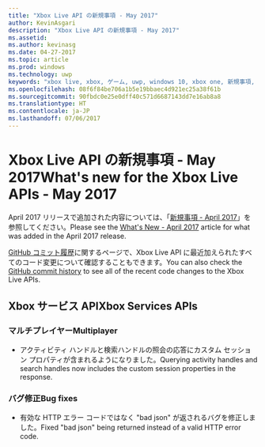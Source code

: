 ```yaml
---
title: "Xbox Live API の新規事項 - May 2017"
author: KevinAsgari
description: "Xbox Live API の新規事項 - May 2017"
ms.assetid: 
ms.author: kevinasg
ms.date: 04-27-2017
ms.topic: article
ms.prod: windows
ms.technology: uwp
keywords: "xbox live, xbox, ゲーム, uwp, windows 10, xbox one, 新規事項, may 2017"
ms.openlocfilehash: 08f6f84be706a1b5e19bbaec4d921ec25a38f61b
ms.sourcegitcommit: 90fbdc0e25e0dff40c571d6687143dd7e16ab8a8
ms.translationtype: HT
ms.contentlocale: ja-JP
ms.lasthandoff: 07/06/2017
---
```

# <a name="whats-new-for-the-xbox-live-apis---may-2017"></a><span data-ttu-id="9879a-104">Xbox Live API の新規事項 - May 2017</span><span class="sxs-lookup"><span data-stu-id="9879a-104">What's new for the Xbox Live APIs - May 2017</span></span>

<span data-ttu-id="9879a-105">April 2017 リリースで追加された内容については、「[新規事項 - April 2017](1704-whats-new.md)」を参照してください。</span><span class="sxs-lookup"><span data-stu-id="9879a-105">Please see the [What's New - April 2017](1704-whats-new.md) article for what was added in the April 2017 release.</span></span>

<span data-ttu-id="9879a-106">[GitHub コミット履歴](https://github.com/Microsoft/xbox-live-api/commits/master)に関するページで、Xbox Live API に最近加えられたすべてのコード変更について確認することもできます。</span><span class="sxs-lookup"><span data-stu-id="9879a-106">You can also check the [GitHub commit history](https://github.com/Microsoft/xbox-live-api/commits/master) to see all of the recent code changes to the Xbox Live APIs.</span></span>

## <a name="xbox-services-apis"></a><span data-ttu-id="9879a-107">Xbox サービス API</span><span class="sxs-lookup"><span data-stu-id="9879a-107">Xbox Services APIs</span></span>

### <a name="multiplayer"></a><span data-ttu-id="9879a-108">マルチプレイヤー</span><span class="sxs-lookup"><span data-stu-id="9879a-108">Multiplayer</span></span>

* <span data-ttu-id="9879a-109">アクティビティ ハンドルと検索ハンドルの照会の応答にカスタム セッション プロパティが含まれるようになりました。</span><span class="sxs-lookup"><span data-stu-id="9879a-109">Querying activity handles and search handles now includes the custom session properties in the response.</span></span>

### <a name="bug-fixes"></a><span data-ttu-id="9879a-110">バグ修正</span><span class="sxs-lookup"><span data-stu-id="9879a-110">Bug fixes</span></span>

* <span data-ttu-id="9879a-111">有効な HTTP エラー コードではなく "bad json" が返されるバグを修正しました。</span><span class="sxs-lookup"><span data-stu-id="9879a-111">Fixed "bad json" being returned instead of a valid HTTP error code.</span></span>

